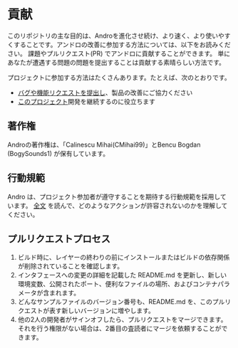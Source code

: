 # 貢献

このリポジトリの主な目的は、Androを進化させ続け、より速く、より使いやすくすることです。アンドロの改善に参加する方法については、以下をお読みください。 課題やプルリクエスト(PR) でアンドロに貢献することができます。 単にあなたが遭遇する問題の問題を提出することは貢献する素晴らしい方法です。

プロジェクトに参加する方法はたくさんあります。たとえば、次のとおりです。

  - [バグや機能リクエストを提出し](https://github.com/CMihai99/andro/issues)、製品の改善にご協力ください
  - [このプロジェクト](https://www.paypal.com/paypalme/Impulse884?locale.x=en_US)開発を継続するのに役立ちます

## 著作権

Androの著作権は、「Calinescu Mihai(CMihai99)」とBencu Bogdan (BogySounds1) が保有しています。

## 行動規範

Andro は、プロジェクト参加者が遵守することを期待する行動規範を採用しています。 [全文](CODE_OF_CONDUCT.md) を読んで、どのようなアクションが許容されないのかを理解してください。

## プルリクエストプロセス

 1. ビルド時に、レイヤーの終わりの前にインストールまたはビルドの依存関係が削除されていることを確認します。
 2. インタフェースへの変更の詳細を記載した README.md を更新し、新しい環境変数、公開されたポート、便利なファイルの場所、およびコンテナパラメータが含まれます。
 3. どんなサンプルファイルのバージョン番号も、README.md を、このプルリクエストが表す新しいバージョンに増やします。
 4. 他の2人の開発者がサインオフしたら、プルリクエストをマージできます。 それを行う権限がない場合は、2番目の査読者にマージを依頼することができます。